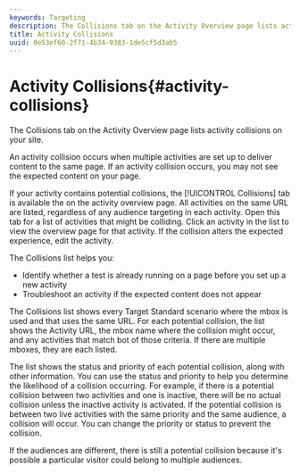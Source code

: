 ```yaml
---
keywords: Targeting
description: The Collisions tab on the Activity Overview page lists activity collisions on your site.
title: Activity Collisions
uuid: 0e53ef60-2f71-4b34-9383-1de5cf5d3ab5
---
```


# Activity Collisions{#activity-collisions}

The Collisions tab on the Activity Overview page lists activity collisions on your site.

An activity collision occurs when multiple activities are set up to deliver content to the same page. If an activity collision occurs, you may not see the expected content on your page.

If your activity contains potential collisions, the [!UICONTROL Collisions] tab is available the on the activity overview page. All activities on the same URL are listed, regardless of any audience targeting in each activity. Open this tab for a list of activities that might be colliding. Click an activity in the list to view the overview page for that activity. If the collision alters the expected experience, edit the activity.

The Collisions list helps you:

* Identify whether a test is already running on a page before you set up a new activity 
* Troubleshoot an activity if the expected content does not appear

The Collisions list shows every Target Standard scenario where the mbox is used and that uses the same URL. For each potential collision, the list shows the Activity URL, the mbox name where the collision might occur, and any activities that match bot of those criteria. If there are multiple mboxes, they are each listed.

The list shows the status and priority of each potential collision, along with other information. You can use the status and priority to help you determine the likelihood of a collision occurring. For example, if there is a potential collision between two activities and one is inactive, there will be no actual collision unless the inactive activity is activated. If the potential collision is between two live activities with the same priority and the same audience, a collision will occur. You can change the priority or status to prevent the collision.

If the audiences are different, there is still a potential collision because it's possible a particular visitor could belong to multiple audiences. 
